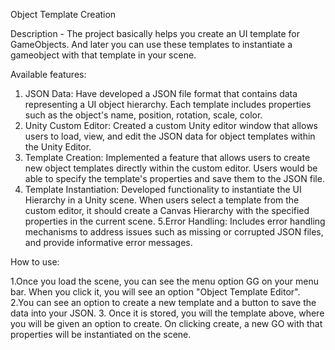 Object Template Creation

Description - The project basically helps you create an UI template for GameObjects. And later you can use these templates to instantiate a gameobject with that template in your scene. 

Available features: 

1. JSON Data: Have developed a JSON file format that contains data representing a UI object hierarchy. Each template includes properties such as the object's name, position, rotation, scale, color.
2. Unity Custom Editor: Created a custom Unity editor window that allows users to load, view, and edit the JSON data for object templates within the Unity Editor.
3. Template Creation: Implemented a feature that allows users to create new object templates directly within the custom editor. Users would be able to specify the template's properties and save them to the JSON file.
4. Template Instantiation: Developed functionality to instantiate the UI Hierarchy in a Unity scene. When users select a template from the custom editor, it should create a Canvas Hierarchy
with the specified properties in the current scene.
5.Error Handling: Includes error handling mechanisms to address issues such as missing or corrupted JSON files, and provide informative error messages.


How to use:

1.Once you load the scene, you can see the menu option GG on your menu bar. When you click it, you will see an option "Object Template Editor". 
2.You can see an option to create a new template and a button to save the data into your JSON. 
3. Once it is stored, you will the template above, where you will be given an option to create. On clicking create, a new GO with that properties will be instantiated on the scene. 
